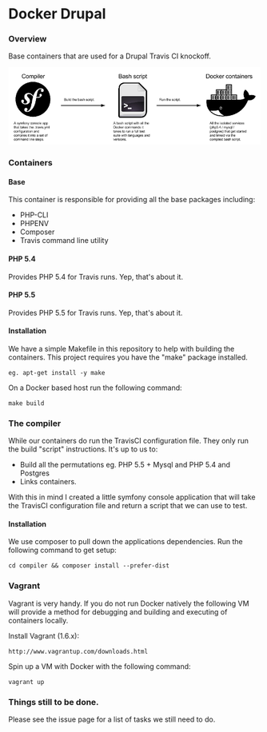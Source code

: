 Docker Drupal
=============

### Overview

Base containers that are used for a Drupal Travis CI knockoff.

![Diagram](./docs/diagram.png "docs/diagram.png")

### Containers

#### Base

This container is responsible for providing all the base packages including:

* PHP-CLI
* PHPENV
* Composer
* Travis command line utility

#### PHP 5.4

Provides PHP 5.4 for Travis runs. Yep, that's about it.

#### PHP 5.5

Provides PHP 5.5 for Travis runs. Yep, that's about it.

#### Installation

We have a simple Makefile in this repository to help with building the
containers. This project requires you have the "make" package installed.

```
eg. apt-get install -y make

```

On a Docker based host run the following command:

```
make build
```

### The compiler

While our containers do run the TravisCI configuration file. They only run the
build "script" instructions. It's up to us to:

* Build all the permutations eg. PHP 5.5 + Mysql and PHP 5.4 and Postgres
* Links containers.

With this in mind I created a little symfony console application that will take
the TravisCI configuration file and return a script that we can use to test.

#### Installation

We use composer to pull down the applications dependencies. Run the following
command to get setup:

```
cd compiler && composer install --prefer-dist
```

### Vagrant

Vagrant is very handy. If you do not run Docker natively the following VM will
provide a method for debugging and building and executing of containers locally.

Install Vagrant (1.6.x):

```
http://www.vagrantup.com/downloads.html
```

Spin up a VM with Docker with the following command:

```
vagrant up
```

### Things still to be done.

Please see the issue page for a list of tasks we still need to do.
